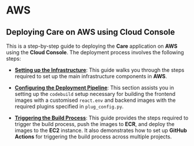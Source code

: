 # AWS
## Deploying Care on AWS using Cloud Console

This is a step-by-step guide to deploying the **Care** application on **AWS** using the **Cloud Console**. The deployment process involves the following steps:

  - [**Setting up the Infrastructure**](./1): This guide walks you through the steps required to set up the main infrastructure components in **AWS**.

  - [**Configuring the Deployment Pipeline**](./2): This section assists you in setting up the `codebuild` setup necessary for building the frontend images with a customised `react.env` and backend images with the required plugins specified in `plug_config.py`.

  - [**Triggering the Build Process**](./3): This guide provides the steps required to trigger the build process, push the images to **ECR**, and deploy the images to the **EC2** instance. It also demonstrates how to set up **GitHub Actions** for triggering the build process across multiple projects.
